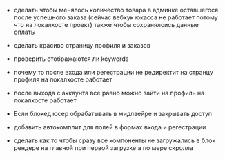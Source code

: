 - сделать чтобы менялось количество товара в админке оставшегося после успешного заказа (сейчас вебхук юкасса не работает потому что на локалхосте проект) также чтобы сохранялоись данные оплаты

- сделать красиво страницу профиля и заказов

- проверить отображаются ли keywords

- почему то после входа или регестрации не редиректит на странцу профиля на локалхосте работает

- после выхода с аккаунта все равно можно зайти на профиль на локалхосте работает

- Если блокед юсер обрабатывать в мидлвейре и закрывать доступ

- добавить автокомплит для полей в формах входа и регестрации

- сделать как то чтобы сразу все компоненты не загружались в блок рендере на главной при первой загрузке а по мере скролла